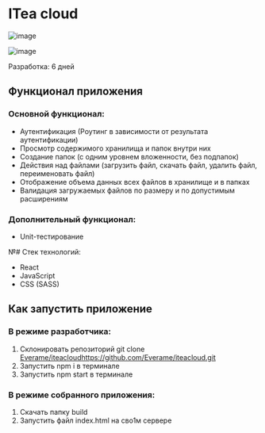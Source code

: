 # ITea cloud
![image](https://github.com/Everame/iteacloud/assets/28521346/415cf8f8-80d6-4073-81da-cb56a166f950)

![image](https://github.com/Everame/iteacloud/assets/28521346/9df9d3b7-26b3-47da-a02b-575eb9e7cba2)

Разработка: 6 дней

## Функционал приложения

### Основной функционал:

- Аутентификация (Роутинг в зависимости от результата аутентификации)
- Просмотр содержимого хранилища и папок внутри них
- Создание папок (с одним уровнем вложенности, без подпапок)
- Действия над файлами (загрузить файл, скачать файл, удалить файл, переименовать файл)
- Отображение объема данных всех файлов в хранилище и в папках
- Валидация загружаемых файлов по размеру и по допустимым расширениям

### Дополнительный функционал:

- Unit-тестирование

№# Стек технологий:

- React
- JavaScript
- CSS (SASS)

## Как запустить приложение

### В режиме разработчика:

1) Склонировать репозиторий git clone [Everame/iteacloud](https://github.com/Everame/iteacloud.git)https://github.com/Everame/iteacloud.git
2) Запустить npm i в терминале
3) Запустить npm start в терминале

### В режиме собранного приложения:

1) Скачать папку build
2) Запустить файл index.html на сво1м сервере
